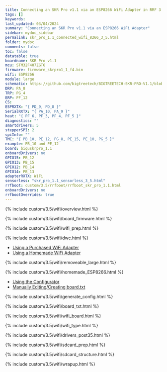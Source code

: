 ```yaml
---
title: Connecting an SKR Pro v1.1 via an ESP8266 WiFi Adapter in RRF 3.5.0 Onwards
tags: []
keywords: 
last_updated: 03/04/2024
summary: "Connecting an SKR Pro v1.1 via an ESP8266 WiFi Adapter"
sidebar: mydoc_sidebar
permalink: skr_pro_1.1_connected_wifi_8266_3_5.html
folder: mydoc
comments: false
toc: false
datatable: true
boardname: SKR Pro v1.1
mcu: STM32F407ZGT6
firmware: firmware_skrpro1_1_f4.bin
wifi: ESP8266
module: large
schematic: https://github.com/bigtreetech/BIGTREETECH-SKR-PRO-V1.1/blob/master/manual/SKR-PRO-V1.1-Pin.pdf
DRP: PA_8
TRP: PG_4
ERP: PF_12
CS:
ESPRXTX: "{ PD_9, PD_8 }"
SerialRXTX: "{ PA_10, PA_9 }"
heat: "{ PF_6, PF_3, PF_4, PF_5 }"
diagnostics: ""
smartdrivers: 5
stepperSPI: 2
spiInfo: ""
TMC: "{ PB_10, PE_12, PG_8, PE_15, PE_10, PG_5 }"
example: PB_10 and PE_12
board: biquskrpro_1.1
onboardDrivers: no
GPIO15: PB_12
GPIO13: PB_15
GPIO12: PB_14
GPIO14: PB_13
adapterRXTX: WiFi
sensorless: "skr_pro_1.1_sensorless_3_5.html"
rrfboot: custom/3.5/rrfboot/rrfboot_skr_pro_1.1.html
onboardDrivers: no
rrfbootOverrides: true
---
```


{% include custom/3.5/wifi/overview.html %}

{% include custom/3.5/wifi/board_firmware.html %}

{% include custom/3.5/wifi/wifi_prep.html %}

{% include custom/3.5/wifi/dwc.html %}

<ul id="profileTabs" class="nav nav-tabs">
    <li class="active"><a class="noCrossRef" href="#purchased" data-toggle="tab">Using a Purchased WiFi Adapter</a></li>
    <li><a class="noCrossRef" href="#homemade" data-toggle="tab">Using a Homemade WiFi Adapter</a></li>
</ul>
  <div class="tab-content">
<div role="tabpanel" class="tab-pane active" id="purchased" markdown="1">

{% include custom/3.5/wifi/removeable_large.html %}

</div>

<div role="tabpanel" class="tab-pane" id="homemade" markdown="1">

{% include custom/3.5/wifi/homemade_ESP8266.html %}

</div>

</div>

<ul id="profileTabs" class="nav nav-tabs">
    <li class="active"><a class="noCrossRef" href="#generate" data-toggle="tab">Using the Configurator</a></li>
    <li><a class="noCrossRef" href="#manualpost35" data-toggle="tab">Manually Editing/Creating board.txt</a></li>
</ul>
  <div class="tab-content">
<div role="tabpanel" class="tab-pane active" id="generate" markdown="1">

{% include custom/3.5/wifi/generate_config.html %}

</div>

<div role="tabpanel" class="tab-pane" id="manualpost35" markdown="1">

{% include custom/3.5/wifi/board_txt.html %}

{% include custom/3.5/wifi/wifi_board.html %}

{% include custom/3.5/wifi/wifi_type.html %}

{% include custom/3.5/wifi/drivers_post35.html %}

</div>

</div>

{% include custom/3.5/wifi/sdcard_prep.html %}

{% include custom/3.5/wifi/sdcard_structure.html %}

{% include custom/3.5/wifi/wrapup.html %}
